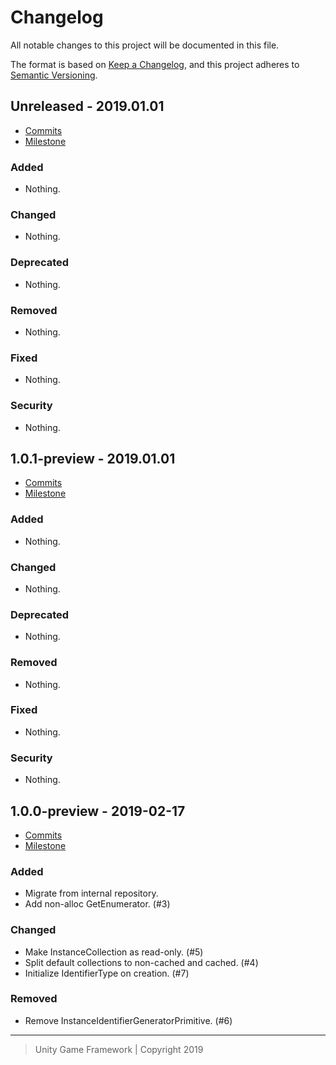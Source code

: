 # Changelog
All notable changes to this project will be documented in this file.

The format is based on [Keep a Changelog](https://keepachangelog.com/en/1.0.0/),
and this project adheres to [Semantic Versioning](https://semver.org/spec/v2.0.0.html).

## Unreleased - 2019.01.01
- [Commits](https://github.com/unity-game-framework/ugf-instance/compare/1.0.1-preview...HEAD)
- [Milestone](https://github.com/unity-game-framework/ugf-instance/milestone/0?closed=1)

### Added
- Nothing.

### Changed
- Nothing.

### Deprecated
- Nothing.

### Removed
- Nothing.

### Fixed
- Nothing.

### Security
- Nothing.

## 1.0.1-preview - 2019.01.01
- [Commits](https://github.com/unity-game-framework/ugf-instance/compare/1.0.0-preview...1.0.1-preview)
- [Milestone](https://github.com/unity-game-framework/ugf-instance/milestone/2?closed=1)

### Added
- Nothing.

### Changed
- Nothing.

### Deprecated
- Nothing.

### Removed
- Nothing.

### Fixed
- Nothing.

### Security
- Nothing.

## 1.0.0-preview - 2019-02-17
- [Commits](https://github.com/unity-game-framework/ugf-instance/compare/master...1.0.0-preview)
- [Milestone](https://github.com/unity-game-framework/ugf-instance/milestone/1?closed=1)

### Added
- Migrate from internal repository.
- Add non-alloc GetEnumerator. (#3)

### Changed
- Make InstanceCollection as read-only. (#5)
- Split default collections to non-cached and cached. (#4)
- Initialize IdentifierType on creation. (#7)

### Removed
- Remove InstanceIdentifierGeneratorPrimitive. (#6)

---
> Unity Game Framework | Copyright 2019

